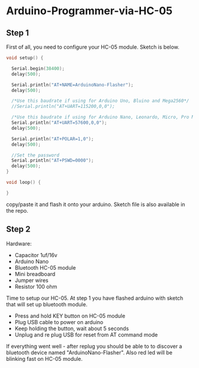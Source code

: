 # Arduino-Programmer-via-HC-05

## Step 1 
First of all, you need to configure your HC-05 module. Sketch is below. 

```c++
void setup() {

  Serial.begin(38400);
  delay(500);

  Serial.println("AT+NAME=ArduinoNano-Flasher");
  delay(500);

  /*Use this baudrate if using for Arduino Uno, Bluino and Mega2560*/
  //Serial.println("AT+UART=115200,0,0");

  /*Use this baudrate if using for Arduino Nano, Leonardo, Micro, Pro Mini 3V3/5V and Duemilanove */
  Serial.println("AT+UART=57600,0,0");
  delay(500);

  Serial.println("AT+POLAR=1,0");
  delay(500);

  //Set the password
  Serial.println("AT+PSWD=0000");
  delay(500); 
}

void loop() {

} 
```

copy/paste it and flash it onto your arduino. Sketch file is also available in the repo. 


## Step 2

Hardware: 
- Capacitor 1uf/16v 
- Arduino Nano
- Bluetooth HC-05 module
- Mini breadboard
- Jumper wires
- Resistor 100 ohm

<images here> 
  
Time to setup our HC-05. At step 1 you have flashed arduino with sketch that will set up bluetooth module.

- Press and hold KEY button on HC-05 module
- Plug USB cable to power on arduino 
- Keep holding the button, wait about 5 seconds
- Unplug and re plug USB for reset from AT command mode

If everything went well - after replug you should be able to to discover a bluetooth device named "ArduinoNano-Flasher". Also red led will be blinking fast on HC-05 module. 
